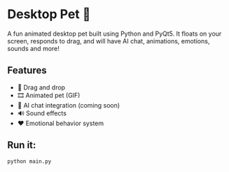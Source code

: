 # Desktop Pet 🐶

A fun animated desktop pet built using Python and PyQt5. It floats on your screen, responds to drag, and will have AI chat, animations, emotions, sounds and more!

## Features
- 🐾 Drag and drop
- 🎞️ Animated pet (GIF)
- 💬 AI chat integration (coming soon)
- 🔊 Sound effects
- ❤️ Emotional behavior system

## Run it:
```bash
python main.py
